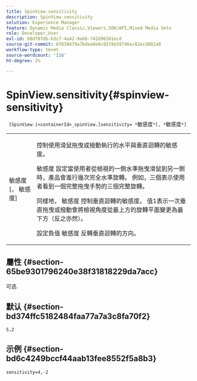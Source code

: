 ```yaml
---
title: SpinView.sensitivity
description: SpinView.sensitivity
solution: Experience Manager
feature: Dynamic Media Classic,Viewers,SDK/API,Mixed Media Sets
role: Developer,User
exl-id: 68df87db-b3c7-4a42-9ab6-742d96261ecd
source-git-commit: 6f838470a7bdea8e8c0219e59746ec82ecd802a8
workflow-type: tm+mt
source-wordcount: '116'
ht-degree: 2%

---
```


# SpinView.sensitivity{#spinview-sensitivity}

` [SpinView.|<containerId>_spinView.]sensitivity= *`敏感度`*[, *`敏感度`*]`

<table id="table_18D47E7C6A2D4D68B94225CB621D5F7C"> 
 <tbody> 
  <tr> 
   <td colname="col1"> <p> <span class="codeph"><span class="varname"> 敏感度</span>[， <span class="varname"> 敏感度</span>]</span> </p> </td> 
   <td colname="col2"> <p> 控制使用滑鼠拖曳或撥動執行的水平與垂直迴轉的敏感度。 </p> <p> <span class="codeph"> 敏感度</span> 設定當使用者從檢視的一側水準拖曳滑鼠到另一側時，產品會進行幾次完全水準旋轉。 例如，三個表示使用者看到一個完整拖曳手勢的三個完整旋轉。 </p> <p>同樣地， <span class="codeph"> 敏感度</span> 控制垂直迴轉的敏感度。 值1表示一次垂直拖曳或撥動會將檢視角度從最上方的旋轉平面變更為最下方（反之亦然）。 </p> <p>設定負值 <span class="codeph"> 敏感度</span> 反轉垂直迴轉的方向。 </p> </td> 
  </tr> 
 </tbody> 
</table>

## 屬性 {#section-65be9301796240e38f31818229da7acc}

可选.

## 默认 {#section-bd374ffc5182484faa77a7a3c8fa70f2}

`5,2`

## 示例 {#section-bd6c4249bccf44aab13fee8552f5a8b3}

`sensitivity=4,-2`
